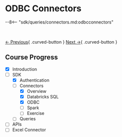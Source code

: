 # ODBC Connectors

--8<-- "sdk/queries/connectors.md:odbcconnectors"

<br></br>
[← Previous](./databricks-sql-connector.md){ .curved-button }
[Next →](./spark-connector.md){ .curved-button }

## Course Progress
-   [X] Introduction
-   [ ] SDK
    *   [X] Authentication
    *   [ ] Connectors
        +   [X] Overview
        +   [X] Databricks SQL
        +   [X] ODBC
        +   [ ] Spark
        +   [ ] Exercise
    *   [ ] Queries
-   [ ] APIs
-   [ ] Excel Connector
